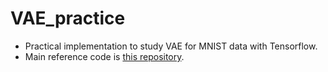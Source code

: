 # VAE_practice
* Practical implementation to study VAE for MNIST data with Tensorflow.
* Main reference code is [this repository](https://github.com/hwalsuklee/tensorflow-mnist-VAE).

